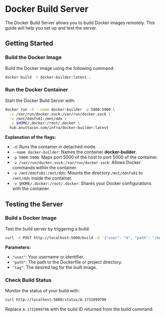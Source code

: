 # Docker Build Server

The Docker Build Server allows you to build Docker images remotely. This guide will help you set up and test the server.

## Getting Started

### Build the Docker Image

Build the Docker image using the following command:

```bash
docker build -t docker-builder:latest .
```

### Run the Docker Container

Start the Docker Build Server with:

```bash
docker run -d --name docker-builder -p 5000:5000 \
  -v /var/run/docker.sock:/var/run/docker.sock \
  -v /mnt/ddnfs01:/mnt/ddn \
  -v $HOME/.docker:/root/.docker \
  hub.anuttacon.com/infra/docker-builder:latest
```

**Explanation of the flags:**

- `-d`: Runs the container in detached mode.
- `--name docker-builder`: Names the container **docker-builder**.
- `-p 5000:5000`: Maps port 5000 of the host to port 5000 of the container.
- `-v /var/run/docker.sock:/var/run/docker.sock`: Allows Docker commands within the container.
- `-v /mnt/ddnfs01:/mnt/ddn`: Mounts the directory `/mnt/ddnfs01` to `/mnt/ddn` inside the container.
- `-v $HOME/.docker:/root/.docker`: Shares your Docker configurations with the container.

## Testing the Server

### Build a Docker Image

Test the build server by triggering a build:

```bash
curl -X POST http://localhost:5000/build -d '{"user": "A", "path": "/mnt/ddn/project/project-infra/infra/test", "tag": "hub.anuttacon.com/infra/helloworld:v1.0.2"}' -H "Content-Type: application/json"
```

**Parameters:**

- `"user"`: Your username or identifier.
- `"path"`: The path to the Dockerfile or project directory.
- `"tag"`: The desired tag for the built image.

### Check Build Status

Monitor the status of your build with:

```bash
curl http://localhost:5000/status/A-1731099796
```

Replace `A-1731099796` with the build ID returned from the build command.